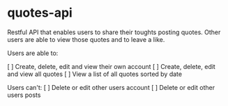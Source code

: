 # quotes-api

Restful API that enables users to share their toughts posting quotes. Other users are able to view those quotes and to leave a like.

Users are able to:

[ ] Create, delete, edit and view their own account
[ ] Create, delete, edit and view all quotes
[ ] View a list of all quotes sorted by date

Users can't:
[ ] Delete or edit other users account
[ ] Delete or edit other users posts
